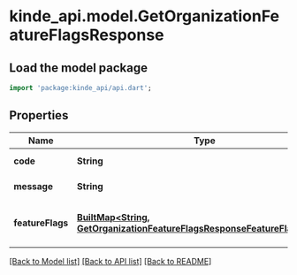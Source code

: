 # kinde_api.model.GetOrganizationFeatureFlagsResponse

## Load the model package
```dart
import 'package:kinde_api/api.dart';
```

## Properties
Name | Type | Description | Notes
------------ | ------------- | ------------- | -------------
**code** | **String** | Response code. | [optional] 
**message** | **String** | Response message. | [optional] 
**featureFlags** | [**BuiltMap&lt;String, GetOrganizationFeatureFlagsResponseFeatureFlagsValue&gt;**](GetOrganizationFeatureFlagsResponseFeatureFlagsValue.md) | The environment's feature flag settings. | [optional] 

[[Back to Model list]](../README.md#documentation-for-models) [[Back to API list]](../README.md#documentation-for-api-endpoints) [[Back to README]](../README.md)


